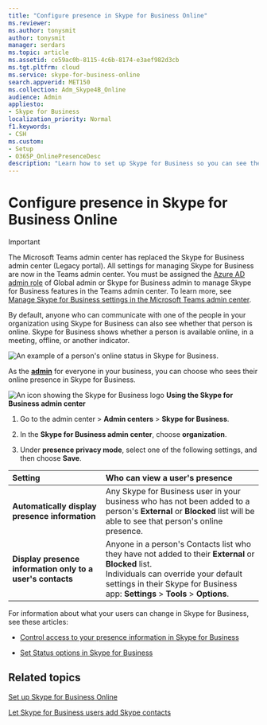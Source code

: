 ```yaml
---
title: "Configure presence in Skype for Business Online"
ms.reviewer: 
ms.author: tonysmit
author: tonysmit
manager: serdars
ms.topic: article
ms.assetid: ce59ac0b-8115-4c6b-8174-e3aef982d3cb
ms.tgt.pltfrm: cloud
ms.service: skype-for-business-online
search.appverid: MET150
ms.collection: Adm_Skype4B_Online
audience: Admin
appliesto:
- Skype for Business
localization_priority: Normal
f1.keywords:
- CSH
ms.custom:
- Setup
- O365P_OnlinePresenceDesc
description: "Learn how to set up Skype for Business so you can see the availability of your co-workers. "
---
```


# Configure presence in Skype for Business Online

> [!IMPORTANT]
> The Microsoft Teams admin center has replaced the Skype for Business admin center (Legacy portal). All settings for managing Skype for Business are now in the Teams admin center. You must be assigned the [Azure AD admin role](https://docs.microsoft.com/azure/active-directory/roles/permissions-reference) of Global admin or Skype for Business admin to manage Skype for Business features in the Teams admin center. To learn more, see [Manage Skype for Business settings in the Microsoft Teams admin center](https://docs.microsoft.com/MicrosoftTeams/skype-for-business-settings?toc=/skypeforbusiness/sfbotoc/toc.json&bc=/skypeforbusiness/breadcrumb/toc.json).

By default, anyone who can communicate with one of the people in your organization using Skype for Business can also see whether that person is online. Skype for Business shows whether a person is available online, in a meeting, offline, or another indicator.

![An example of a person's online status in Skype for Business.](../images/f0849132-1ddb-480f-bca6-cfe9eaa0486d.png)

As the **[admin](https://support.office.com/article/eac4d046-1afd-4f1a-85fc-8219c79e1504)** for everyone in your business, you can choose who sees their online presence in Skype for Business.

![An icon showing the Skype for Business logo](../images/sfb-logo-30x30.png) **Using the Skype for Business admin center**

1. Go to the admin center > **Admin centers** > **Skype for Business**.

2. In the **Skype for Business admin center**, choose **organization**.

3. Under **presence privacy mode**, select one of the following settings, and then choose **Save**.

|**Setting**|**Who can view a user's presence**|
|:-----|:-----|
|**Automatically display presence information** <br/> |Any Skype for Business user in your business who has not been added to a person's **External** or **Blocked** list will be able to see that person's online presence. <br/> |
|**Display presence information only to a user's contacts** <br/> |Anyone in a person's Contacts list who they have not added to their **External** or **Blocked** list. <br/> Individuals can override your default settings in their Skype for Business app: **Settings** > **Tools** > **Options**. <br/> |

For information about what your users can change in Skype for Business, see these articles:

- [Control access to your presence information in Skype for Business](https://support.office.com/article/fea86e34-60cf-4dd0-bfb2-169a42afd92c)

- [Set Status options in Skype for Business](https://support.office.com/article/efd25395-c8ef-4510-b9cb-6f70e2fff8a0)

## Related topics

[Set up Skype for Business Online](set-up-skype-for-business-online.md)

[Let Skype for Business users add Skype contacts](let-skype-for-business-users-add-skype-contacts.md)


